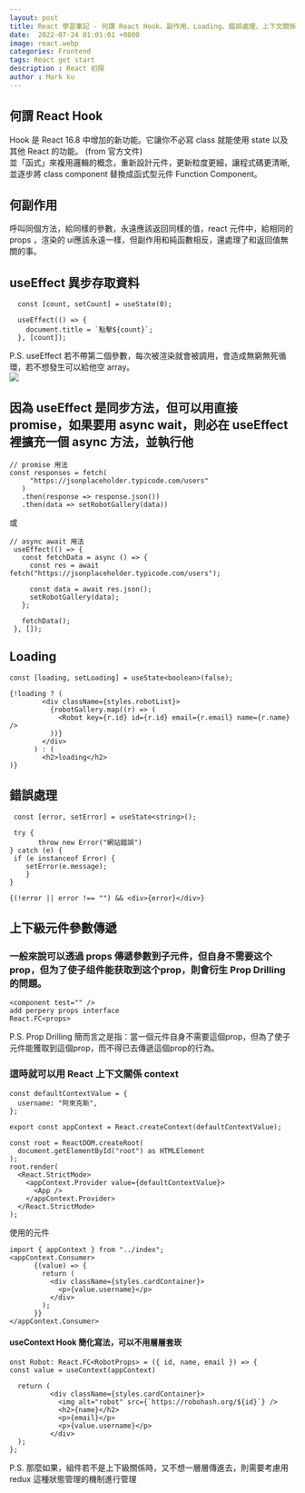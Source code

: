 ```yaml
---
layout: post
title: React 學習筆記 - 何謂 React Hook、副作用、Loading、錯誤處理、上下文關係(Context) - Part's 4
date:  2022-07-24 01:01:01 +0800
image: react.webp
categories: Frontend
tags: React get start
description : React 初探
author : Mark ku
---
```

## 何謂 React Hook 
Hook 是 React 16.8 中增加的新功能。它讓你不必寫 class 就能使用 state 以及其他 React 的功能。 (from 官方文件)  
並「函式」來複用邏輯的概念，重新設計元件，更新粒度更細，讓程式碼更清晰, 並逐步將 class component 替換成函式型元件 Function Component。
 
## 何副作用
呼叫同個方法，給同樣的參數，永遠應該返回同樣的值，react 元件中，給相同的 props ，渲染的 ui應該永遠一樣，但副作用和純函數相反，還處理了和返回值無關的事。

## useEffect 異步存取資料
```
  const [count, setCount] = useState(0);

  useEffect(() => {
    document.title = `點擊${count}`;
  }, [count]);
```
  
P.S. useEffect 若不帶第二個參數，每次被渲染就會被調用，會造成無窮無死循環，若不想發生可以給他空 array。   
![](https://i.imgur.com/915DCg8.png)

## 因為 useEffect 是同步方法，但可以用直接 promise，如果要用 async wait，則必在 useEffect 裡擴充一個 async 方法，並執行他
 
 ```
 // promise 用法
 const responses = fetch(
      "https://jsonplaceholder.typicode.com/users"
    )
    .then(response => response.json())
    .then(data => setRobotGallery(data))
 ```
 或  
 ```
 // async await 用法
  useEffect(() => {
    const fetchData = async () => {
      const res = await fetch("https://jsonplaceholder.typicode.com/users");      

      const data = await res.json();
      setRobotGallery(data);
    };

    fetchData();
  }, []);
 ```
 
## Loading 
```
const [loading, setLoading] = useState<boolean>(false);
```
    
```    
{!loading ? (
        <div className={styles.robotList}>
          {robotGallery.map((r) => (
            <Robot key={r.id} id={r.id} email={r.email} name={r.name} />
          ))}
        </div>
      ) : (
        <h2>loading</h2>
)}
```

## 錯誤處理
```
 const [error, setError] = useState<string>();

 try {
       throw new Error("網站錯誤")               
} catch (e) {
 if (e instanceof Error) {
    setError(e.message);
    }
}      
    
{(!error || error !== "") && <div>{error}</div>}
```

## 上下級元件參數傳遞

### 一般來說可以透過 props  傳遞參數到子元件，但自身不需要这个prop，但为了使子组件能获取到这个prop，則會衍生 Prop Drilling 的問題。

```
<component test="" />
add perpery props interface 
React.FC<props>
``` 
P.S. Prop Drilling 簡而言之是指：當一個元件自身不需要這個prop，但為了使子元件能獲取到這個prop，而不得已去傳遞這個prop的行為。

### 這時就可以用 React 上下文關係 context  
``` 
const defaultContextValue = {
  username: "阿來克斯",
};

export const appContext = React.createContext(defaultContextValue);

const root = ReactDOM.createRoot(
  document.getElementById("root") as HTMLElement
);
root.render(
  <React.StrictMode>
    <appContext.Provider value={defaultContextValue}>
      <App />
    </appContext.Provider>
  </React.StrictMode>
);
```    

使用的元件
```    
import { appContext } from "../index";
<appContext.Consumer>
      {(value) => {
        return (
          <div className={styles.cardContainer}>            
            <p>{value.username}</p>
          </div>
        );
      }}
</appContext.Consumer>
```
    
#### useContext Hook 簡化寫法，可以不用層層套崁
```
onst Robot: React.FC<RobotProps> = ({ id, name, email }) => {
const value = useContext(appContext)

  return (        
          <div className={styles.cardContainer}>
            <img alt="robot" src={`https://robohash.org/${id}`} />
            <h2>{name}</h2>
            <p>{email}</p>
            <p>{value.username}</p>
          </div>            
  );
};
```
P.S. 那麼如果，組件若不是上下級關係時，又不想一層層傳進去，則需要考慮用 redux 這種狀態管理的機制進行管理
